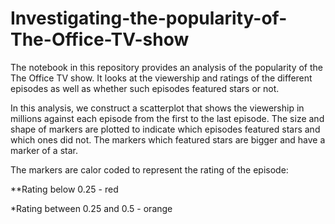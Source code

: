 # Investigating-the-popularity-of-The-Office-TV-show
The notebook in this repository provides an analysis of the popularity of the The Office TV show. It looks at the viewership and ratings of the different episodes as well as whether such episodes featured stars or not.

In this analysis, we construct a scatterplot that shows the viewership in millions against each episode from the first to the last episode. The size and shape of markers are plotted to indicate which episodes featured stars and which ones did not. The markers which featured stars are bigger and have a marker of a star. 

The markers are calor coded to represent the rating of the episode:

**Rating below 0.25 - red

*Rating between 0.25 and 0.5 - orange

